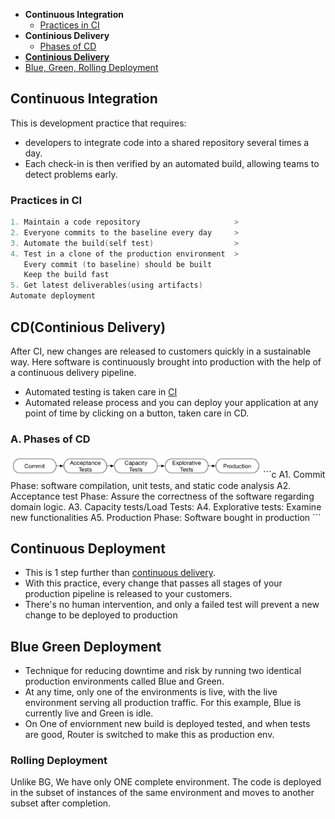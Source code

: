 - **Continuous Integration**
  - [Practices in CI](#p)
- **Continious Delivery**
  - [Phases of CD](#p)
- **[Continious Delivery](#cdd)**
- [Blue, Green, Rolling Deployment](#bgr)

<a name=ci></a>
## Continuous Integration
This is development practice that requires:
- developers to integrate code into a shared repository several times a day.
- Each check-in is then verified by an automated build, allowing teams to detect problems early.

<a name=p></a>
### Practices in CI
```c
1. Maintain a code repository                     >
2. Everyone commits to the baseline every day     >
3. Automate the build(self test)                  >
4. Test in a clone of the production environment  >
   Every commit (to baseline) should be built        
   Keep the build fast
5. Get latest deliverables(using artifacts) 
Automate deployment
```

<a name=cd></a>
## CD(Continious Delivery)
After CI, new changes are released to customers quickly in a sustainable way. Here software is continuously brought into production with the help of a continuous delivery pipeline.
- Automated testing is taken care in [CI](#ci)
- Automated release process and you can deploy your application at any point of time by clicking on a button, taken care in CD.

<a name=p></a>
### A. Phases of CD
<img src=phases-of-cd.png width=400/>
```c
A1. Commit Phase: software compilation, unit tests, and static code analysis
A2. Acceptance test Phase: Assure the correctness of the software regarding domain logic.
A3. Capacity tests/Load Tests: 
A4. Explorative tests: Examine new functionalities
A5. Production Phase: Software bought in production
```

<a name=cdd></a>
## Continuous Deployment
- This is 1 step further than [continuous delivery](#cd). 
- With this practice, every change that passes all stages of your production pipeline is released to your customers. 
- There's no human intervention, and only a failed test will prevent a new change to be deployed to production

<a name=bgr></a>
## Blue Green Deployment
- Technique for reducing downtime and risk by running two identical production environments called Blue and Green. 
- At any time, only one of the environments is live, with the live environment serving all production traffic. For this example, Blue is currently live and Green is idle.
- On One of enviornment new build is deployed tested, and when tests are good, Router is switched to make this as production env.

### Rolling Deployment
Unlike BG, We have only ONE complete environment. The code is deployed in the subset of instances of the same environment and moves to another subset after completion.
